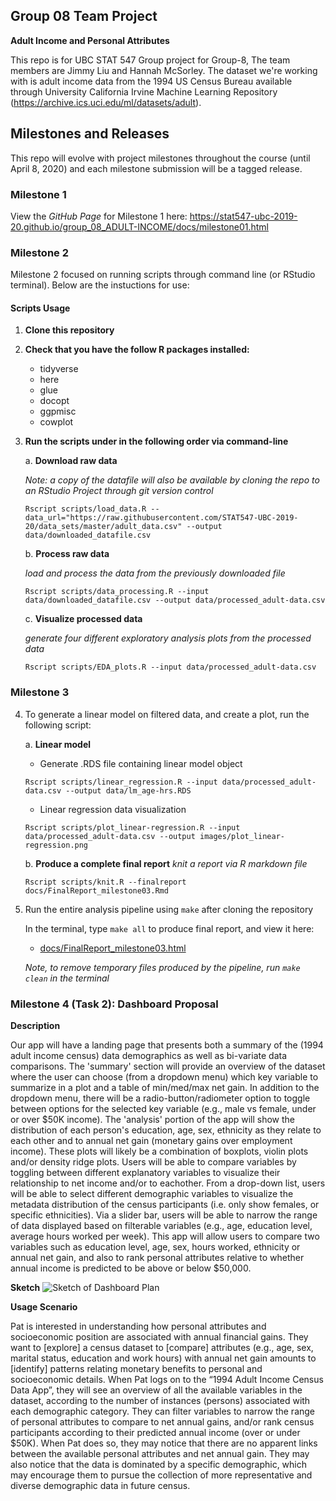 ## Group 08 Team Project

__Adult Income and Personal Attributes__

This repo is for UBC STAT 547 Group project for Group-8, The team members are Jimmy Liu and Hannah McSorley. 
The dataset we're working with is adult income data from the 1994 US Census Bureau available through University California Irvine Machine Learning Repository (https://archive.ics.uci.edu/ml/datasets/adult).

## Milestones and Releases
This repo will evolve with project milestones throughout the course (until April 8, 2020) and each milestone submission will be a tagged release.

### Milestone 1
View the _GitHub Page_ for Milestone 1 here:  https://stat547-ubc-2019-20.github.io/group_08_ADULT-INCOME/docs/milestone01.html

### Milestone 2
Milestone 2 focused on running scripts through command line (or RStudio terminal). Below are the instuctions for use:

#### Scripts Usage

1. __Clone this repository__

2. __Check that you have the follow R packages installed:__
   * tidyverse
   * here
   * glue
   * docopt
   * ggpmisc
   * cowplot

3. __Run the scripts under in the following order via command-line__

   a. __Download raw data__ 
   
   _Note: a copy of the datafile will also be available by cloning the repo to an RStudio Project through git version control_
      ```
      Rscript scripts/load_data.R --data_url="https://raw.githubusercontent.com/STAT547-UBC-2019-20/data_sets/master/adult_data.csv" --output data/downloaded_datafile.csv
      ```
   b. __Process raw data__
   
   _load and process the data from the previously downloaded file_
      ```
      Rscript scripts/data_processing.R --input data/downloaded_datafile.csv --output data/processed_adult-data.csv
      ```

   c. __Visualize processed data__
   
   _generate four different exploratory analysis plots from the processed data_
      ```
      Rscript scripts/EDA_plots.R --input data/processed_adult-data.csv
      ```
        
### Milestone 3

4. To generate a linear model on filtered data, and create a plot, run the following script:

   a. __Linear model__
      * Generate .RDS file containing linear model object
      ```
      Rscript scripts/linear_regression.R --input data/processed_adult-data.csv --output data/lm_age-hrs.RDS
      ```
      * Linear regression data visualization
      ```
      Rscript scripts/plot_linear-regression.R --input data/processed_adult-data.csv --output images/plot_linear-regression.png
      ```
   
   b. __Produce a complete final report__ _knit a report via R markdown file_
      ```
      Rscript scripts/knit.R --finalreport docs/FinalReport_milestone03.Rmd
      ```

5. Run the entire analysis pipeline using `make` after cloning the repository

   In the terminal, type `make all` to produce final report, and view it here:
   
      * [docs/FinalReport_milestone03.html](https://stat547-ubc-2019-20.github.io/group_08_ADULT-INCOME/docs/FinalReport_milestone03.html)
   
   _Note, to remove temporary files produced by the pipeline, run `make clean` in the terminal_
   
### Milestone 4 (Task 2): Dashboard Proposal

__Description__

Our app will have a landing page that presents both a summary of the (1994 adult income census) data demographics as well as bi-variate data comparisons. The 'summary' section will provide an overview of the dataset where the user can choose (from a dropdown menu) which key variable to summarize in a plot and a table of min/med/max net gain. In addition to the dropdown menu, there will be a radio-button/radiometer option to toggle between options for the selected key variable (e.g., male vs female, under or over \$50K income). The 'analysis' portion of the app will show the distribution of each person's education, age, sex, ethnicity as they relate to each other and to annual net gain (monetary gains over employment income). These plots will likely be a combination of boxplots, violin plots and/or density ridge plots. Users will be able to compare variables by toggling between different explanatory variables to visualize their relationship to net income and/or to eachother. From a drop-down list, users will be able to select different demographic variables to visualize the metadata distribution of the census participants (i.e. only show females, or specific ethnicities). Via a slider bar, users will be able to narrow the range of data displayed based on filterable variables (e.g., age, education level, average hours worked per week). This app will allow users to compare two variables such as education level, age, sex, hours worked, ethnicity or annual net gain, and also to rank personal attributes relative to whether annual income is predicted to be above or below $50,000.

__Sketch__
![Sketch of Dashboard Plan](images/dahboard-sketch.jpg)


__Usage Scenario__

Pat is interested in understanding how personal attributes and socioeconomic position are associated with annual financial gains. They want to [explore] a census dataset to [compare] attributes (e.g., age, sex, marital status, education and work hours) with annual net gain amounts to [identify] patterns relating monetary benefits to personal and socioeconomic details. When Pat logs on to the “1994 Adult Income Census Data App”, they will see an overview of all the available variables in the dataset, according to the number of instances (persons) associated with each demographic category. They can filter variables to narrow the range of personal attributes to compare to net annual gains, and/or rank census participants according to their predicted annual income (over or under $50K). When Pat does so, they may notice that there are no apparent links between the available personal attributes and net annual gain. They may also notice that the data is dominated by a specific demographic, which may encourage them to pursue the collection of more representative and diverse demographic data in future census.
   
